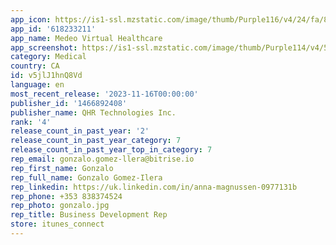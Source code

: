 ```yaml
---
app_icon: https://is1-ssl.mzstatic.com/image/thumb/Purple116/v4/24/fa/85/24fa85fa-051b-66c1-9d0b-c7a1e54beafe/MedeoAppIcon-1x_U007emarketing-0-10-0-85-220.png/1024x1024bb.png
app_id: '618233211'
app_name: Medeo Virtual Healthcare
app_screenshot: https://is1-ssl.mzstatic.com/image/thumb/Purple114/v4/5a/67/61/5a676107-a66f-e26b-e2dd-d408f93b01ce/pr_source.png/1242x2688bb.png
category: Medical
country: CA
id: v5jlJ1hnQ8Vd
language: en
most_recent_release: '2023-11-16T00:00:00'
publisher_id: '1466892408'
publisher_name: QHR Technologies Inc.
rank: '4'
release_count_in_past_year: '2'
release_count_in_past_year_category: 7
release_count_in_past_year_top_in_category: 7
rep_email: gonzalo.gomez-llera@bitrise.io
rep_first_name: Gonzalo
rep_full_name: Gonzalo Gomez-Ilera
rep_linkedin: https://uk.linkedin.com/in/anna-magnussen-0977131b
rep_phone: +353 838374524
rep_photo: gonzalo.jpg
rep_title: Business Development Rep
store: itunes_connect
---
```

